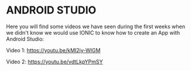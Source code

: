 # ANDROID STUDIO

Here you will find some videos we have seen during the first weeks when we didn't know we would use IONIC to know how to create an App with Android Studio:

Video 1: https://youtu.be/kMI2jy-WlGM 

Video 2: https://youtu.be/vdtLkpYPmSY 
